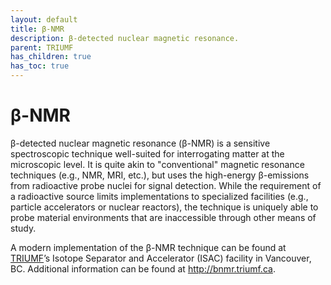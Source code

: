 ```yaml
---
layout: default
title: β-NMR
description: β-detected nuclear magnetic resonance.
parent: TRIUMF
has_children: true
has_toc: true
---
```


# β-NMR

β-detected nuclear magnetic resonance (β-NMR) is a sensitive spectroscopic
technique well-suited for interrogating matter at the microscopic level.
It is quite akin to "conventional" magnetic resonance techniques
(e.g., NMR, MRI, etc.), but uses the high-energy β-emissions from radioactive
probe nuclei for signal detection.
While the requirement of a radioactive source limits implementations
to specialized facilities (e.g., particle accelerators or nuclear reactors),
the technique is uniquely able to probe material environments
that are inaccessible through other means of study.

A modern implementation of the β-NMR technique can be found at
[TRIUMF](https://www.triumf.ca/)’s Isotope Separator and Accelerator (ISAC)
facility in Vancouver, BC.
Additional information can be found at <http://bnmr.triumf.ca>.
